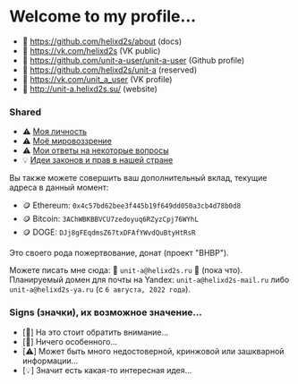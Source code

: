 # Welcome to my profile...

- 👑 https://github.com/helixd2s/about (docs)
- 🥀 https://vk.com/helixd2s (VK public)
- 🥀 https://github.com/unit-a-user/unit-a-user (Github profile)
- 🥀 https://github.com/helixd2s/unit-a (reserved)
- 🥀 https://vk.com/unit_a_user (VK profile)
- 🥀 http://unit-a.helixd2s.su/ (website)

### Shared

  - ⚠️ [Моя личность](https://github.com/helixd2s/about/blob/main/docs/unit-a/personal.md)
  - ⚠️ [Моё мировоззрение](https://github.com/helixd2s/about/blob/main/docs/unit-a/core.md)
  - ⚠️ [Мои ответы на некоторые вопросы](https://github.com/helixd2s/about/blob/main/docs/unit-a/interview.md)
  - 💡 [Идеи законов и прав в нашей стране](https://github.com/helixd2s/about/blob/main/docs/government/russian-zakon.md)

  Вы также можете совершить ваш дополнительный вклад, текущие адреса в данный момент: 

  - 🪙 Ethereum: `0x4c57bd62bee3f445b19f649dd050a3cb4d78b0d8`
  - 🪙 Bitcoin: `3AChWBKBBVCU7zedoyuq6RZyzCpj76WYhL`
  - 🪙 DOGE: `DJj8gFEqdmsZ67txDFAfYWvdQuBtyHtRsR`

  Это своего рода пожертвование, донат (проект "BHBP").

  Можете писать мне сюда: 👑 `unit-a@helixd2s.ru` 👑 (пока что).<br/>
  Планируемый домен для почты на Yandex: `unit-a@helixd2s-mail.ru` либо `unit-a@helixd2s-ya.ru` (с `6 августа, 2022 года`).<br/>

### Signs (значки), их возможное значение...

  - [👑] На это стоит обратить внимание...
  - [🥀] Ничего особенного... 
  - [⚠️] Может быть много недостоверной, кринжовой или зашкварной информации...
  - [💡] Значит есть какая-то интересная идея...
